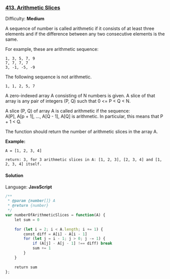 ### [413\. Arithmetic Slices](https://leetcode.com/problems/arithmetic-slices/)

Difficulty: **Medium**


A sequence of number is called arithmetic if it consists of at least three elements and if the difference between any two consecutive elements is the same.

For example, these are arithmetic sequence:

```
1, 3, 5, 7, 9
7, 7, 7, 7
3, -1, -5, -9
```

The following sequence is not arithmetic.

```
1, 1, 2, 5, 7
```

A zero-indexed array A consisting of N numbers is given. A slice of that array is any pair of integers (P, Q) such that 0 <= P < Q < N.

A slice (P, Q) of array A is called arithmetic if the sequence:  
A[P], A[p + 1], ..., A[Q - 1], A[Q] is arithmetic. In particular, this means that P + 1 < Q.

The function should return the number of arithmetic slices in the array A.

**Example:**

```
A = [1, 2, 3, 4]

return: 3, for 3 arithmetic slices in A: [1, 2, 3], [2, 3, 4] and [1, 2, 3, 4] itself.
```


#### Solution

Language: **JavaScript**

```javascript
/**
 * @param {number[]} A
 * @return {number}
 */
var numberOfArithmeticSlices = function(A) {
    let sum = 0
    
    for (let i = 2; i < A.length; i += 1) {
        const diff = A[i] - A[i - 1]
        for (let j = i - 1; j > 0; j -= 1) {
            if (A[j] - A[j - 1] !== diff) break
            sum += 1
        }
    }
    
    return sum
};
```